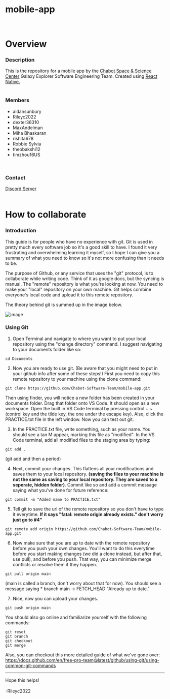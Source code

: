 # mobile-app
<br>

# Overview

### **Description**
This is the repository for a mobile app by the [Chabot Space &amp; Science Center](https://chabotspace.org/) Galaxy Explorer Software Engineering Team. Created using [React Native.](https://reactnative.dev/)  
<br>  
### **Members**
* aidansunbury
* Rileyc2022  
* dexter36310  
* MaxAndelman  
* Miha Bhaskaran  
* rishita678  
* Robbie Sylvia  
* theobakshi12  
* timzhou16US  
<br>

### **Contact**  
[Discord Server](https://discord.gg/F35R2tV8Eu)  
<br>

# How to collaborate

### **Introduction**

This guide is for people who have no experience with git. Git is used in pretty much every software job so it's a good skill to have. I found it very frustrating and overwhelming learning it myself, so I hope I can give you a summary of what you need to know so it's not more confusing than it needs to be.  

The purpose of Github, or any service that uses the "git" protocol, is to collaborate while writing code. Think of it as google docs, but the syncing is manual. The "remote" repository is what you're looking at now. You need to make your "local" repository on your own machine. Git helps combine everyone's local code and upload it to this remote repository.   
  
The theory behind git is summed up in the image below.  

![image](https://support.nesi.org.nz/hc/article_attachments/360004194235/Git_Diagram.svg)  



### **Using Git**


1. Open Terminal and navigate to where you want to put your local repository using the "change directory" command. I suggest navigating to your documents folder like so:  
```
cd Documents
```

2. Now you are ready to use git. (Be aware that you might need to put in your github info after some of these steps!) First you need to copy this remote repository to your machine using the clone command:  
```
git clone https://github.com/Chabot-Software-Team/mobile-app.git
```
Then using finder, you will notice a new folder has been created in your documents folder. Drag that folder onto VS Code. It should open as a new workspace. Open the built in VS Code terminal by pressing control + ~ (control key and the tilde key, the one under the escape key). Also, click the PRACTICE.txt file in the left window. Now you can test out git.  



3. In the PRACTICE.txt file, write something, such as your name. You should see a tan M appear, marking this file as "modified". In the VS Code terminal, add all modified files to the staging area by typing:  

```
git add .
```
(git add and then a period)  

4. Next, commit your changes. This flattens all your modifications and saves them to your local repository. **(saving the files to your machine is not the same as saving to your local repository. They are saved to a seperate, hidden folder)**. Commit like so and add a commit message saying what you've done for future reference:  

```
git commit -m "Added name to PRACTICE.txt"
```
5. Tell git to save the url of the remote repository so you don't have to type it everytime. **If it says "fatal: remote origin already exists." don't worry just go to #4"**    
```
git remote add origin https://github.com/Chabot-Software-Team/mobile-app.git
```  
6. Now make sure that you are up to date with the remote repository before you push your own changes. You'll want to do this everytime before you start making changes (we did a clone instead, but after that, use pull), and before you push. That way, you can minimize merge conflicts or resolve them if they happen. 

```
git pull origin main
```
(main is called a branch, don't worry about that for now). You should see a message saying * branch main -> FETCH_HEAD "Already up to date."  

7. Nice, now you can upload your changes.

```
git push origin main
```

You should also go online and familiarize yourself with the following commands:
```
git reset
git branch
git checkout
git merge
```
Also, you can checkout this more detailed guide of what we've gone over: https://docs.github.com/en/free-pro-team@latest/github/using-git/using-common-git-commands  

<hr>
Hope this helps!  
<br>  
<br>  
-Rileyc2022
